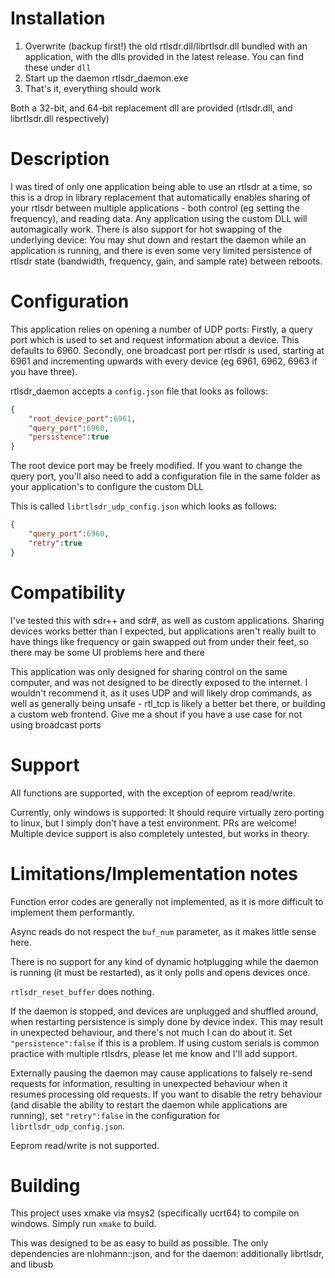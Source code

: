 # Installation

1. Overwrite (backup first!) the old rtlsdr.dll/librtlsdr.dll bundled with an application, with the dlls provided in the latest release. You can find these under `dll`
2. Start up the daemon rtlsdr_daemon.exe
3. That's it, everything should work

Both a 32-bit, and 64-bit replacement dll are provided (rtlsdr.dll, and librtlsdr.dll respectively)

# Description

I was tired of only one application being able to use an rtlsdr at a time, so this is a drop in library replacement that automatically enables sharing of your rtlsdr between multiple applications - both control (eg setting the frequency), and reading data. Any application using the custom DLL will automagically work. There is also support for hot swapping of the underlying device: You may shut down and restart the daemon while an application is running, and there is even some very limited persistence of rtlsdr state (bandwidth, frequency, gain, and sample rate) between reboots.

# Configuration

This application relies on opening a number of UDP ports: Firstly, a query port which is used to set and request information about a device. This defaults to 6960. Secondly, one broadcast port per rtlsdr is used, starting at 6961 and incrementing upwards with every device (eg 6961, 6962, 6963 if you have three).

rtlsdr_daemon accepts a `config.json` file that looks as follows:

```json
{
    "root_device_port":6961,
    "query_port":6960,
    "persistence":true
}
```

The root device port may be freely modified. If you want to change the query port, you'll also need to add a configuration file in the same folder as your application's to configure the custom DLL

This is called `librtlsdr_udp_config.json` which looks as follows:

```json
{
    "query_port":6960,
    "retry":true
}
```

# Compatibility

I've tested this with sdr++ and sdr#, as well as custom applications. Sharing devices works better than I expected, but applications aren't really built to have things like frequency or gain swapped out from under their feet, so there may be some UI problems here and there

This application was only designed for sharing control on the same computer, and was not designed to be directly exposed to the internet. I wouldn't recommend it, as it uses UDP and will likely drop commands, as well as generally being unsafe - rtl_tcp is likely a better bet there, or building a custom web frontend. Give me a shout if you have a use case for not using broadcast ports

# Support

All functions are supported, with the exception of eeprom read/write. 

Currently, only windows is supported: It should require virtually zero porting to linux, but I simply don't have a test environment. PRs are welcome! Multiple device support is also completely untested, but works in theory.

# Limitations/Implementation notes

Function error codes are generally not implemented, as it is more difficult to implement them performantly.

Async reads do not respect the `buf_num` parameter, as it makes little sense here.

There is no support for any kind of dynamic hotplugging while the daemon is running (it must be restarted), as it only polls and opens devices once.

`rtlsdr_reset_buffer` does nothing.

If the daemon is stopped, and devices are unplugged and shuffled around, when restarting persistence is simply done by device index. This may result in unexpected behaviour, and there's not much I can do about it. Set `"persistence":false` if this is a problem. If using custom serials is common practice with multiple rtlsdrs, please let me know and I'll add support.

Externally pausing the daemon may cause applications to falsely re-send requests for information, resulting in unexpected behaviour when it resumes processing old requests. If you want to disable the retry behaviour (and disable the ability to restart the daemon while applications are running), set `"retry":false` in the configuration for `librtlsdr_udp_config.json`.

Eeprom read/write is not supported.

# Building

This project uses xmake via msys2 (specifically ucrt64) to compile on windows. Simply run `xmake` to build.

This was designed to be as easy to build as possible. The only dependencies are nlohmann::json, and for the daemon: additionally librtlsdr, and libusb